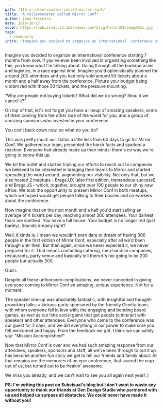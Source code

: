 ```yaml
---
path: /113-a-rollercoaster-called-mirror-conf/
title: "A rollercoaster called Mirror Conf"
author: joao-ferreira
date: 2016-10-17
cover: https://subvisual.s3.amazonaws.com/blog/hero/181/image@2x.jpg
tags:
  - community
intro: "Imagine you decided to organize an international  conference starting 7 months from now. If you've ever been involved in organizing something like this, you know what I'm talking about. Going through all the bureaucracies and logistics, in a race against time.  Imagine you'd optimistically planned for around 200 attendees and you had only sold around 50 tickets about a month and a half away from the conference. Picture your budget being vibrant red with those 50 tickets, and the pressure mounting."
---
```


Imagine you decided to organize an international  conference starting 7 months from now. If you've ever been involved in organizing something like this, you know what I'm talking about. Going through all the bureaucracies and logistics, in a race against time.  Imagine you'd optimistically planned for around 200 attendees and you had only sold around 50 tickets about a month and a half away from the conference. Picture your budget being vibrant red with those 50 tickets, and the pressure mounting. 

"Why are people not buying tickets? What did we do wrong? Should we cancel it?" 

On top of that, let's not forget you have a lineup of amazing speakers, some of them coming from the other side of the world for you, and a group of amazing sponsors who invested in your conference. 

You can't back down now, so what do you do? 

This was pretty much our status a little less than 60 days to go for Mirror Conf. We gathered our team, presented the harsh facts and sparked a reaction. Everyone had already made up their minds: there's no way we're going to screw this up. 

We bit the bullet and started tripling our efforts to reach out to companies we believed to be interested in bringing their teams to Mirror and started spreading the word around, augmenting our visibility. Not only that, but we also hosted 2 meetups - Braga.UX (also first edition, tremendous success!) and Braga.JS - which, together, brought over 100 people to our shiny new office. We took the opportunity to present Mirror Conf in both meetups, which we hoped would get people talking to their bosses and co-workers about the conference. 

Now imagine that on the next month and a half you'd start selling an average of 4 tickets per day, reaching almost 300 attendees. Your darkest fears are soothed. You have a full house. Your budget is no longer red (just barely). Sounds dreamy right?

Well, it kinda is. I mean we wouldn't even dare to dream of having 300 people in the first edition of Mirror Conf, especially after all we'd been through until then. But then again, since we never expected it, we never prepared for it. That means contacting catering, merchandise companies, restaurants, party venue and basically tell them it's not going to be 200 people but actually 300. 

Ouch.

Despite all these unforeseen complications, we never conceded in giving everyone coming to Mirror Conf an amazing, unique experience. Not for a moment. 

The speaker line-up was absolutely fantastic, with insightful and thought-provoking talks; a kickass party sponsored by the friendly Ginetta team, with whom everyone fell in love with; the engaging and bonding board games, as well as our little social game that got people to interact with speakers and other attendees. Everyone who came to the conference was our guest for 2 days, and we did everything in our power to make sure you felt welcomed and happy. From the feedback we got, I think we can safely say: "Mission Accomplished!"

Now that Mirror Conf is over and we had such amazing response from our attendees, speakers, sponsors and staff, all we've been through to put it up has become another fun story we get to tell our friends and family about. All that remains are the memories of an epic conference, that scared the crap out of us, but turned out to be freakin' awesome. 

We miss you already, and we can't wait to see you all again next year! :)

<b>PS: I'm writing this post on Subvisual's blog but I don't want to waste any opportunity to thank our friends at Gen Design Studio who partnered with us and helped us surpass all obstacles. We could never have made it without you!</b>
